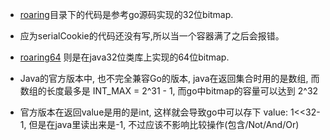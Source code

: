 * [roaring](src%2Fmain%2Fjava%2Fcom%2Fliveramp%2Fts%2Froaring)目录下的代码是参考go源码实现的32位bitmap.
* 应为serialCookie的代码还没有写,所以当一个容器满了之后会报错。


* [roaring64](src%2Fmain%2Fjava%2Fcom%2Fliveramp%2Fts%2Froaring64) 则是在java32位类库上实现的64位bitmap. 
* Java的官方版本中, 也不完全兼容Go的版本,
  java在返回集合时用的是数组, 而数组的长度最多是 INT_MAX = 2^31 - 1,
  而go中bitmap的容量可以达到 2^32
* 官方版本在返回value是用的是int, 这样就会导致go中可以存下 value: 1<<32-1, 但是在java里读出来是-1,
  不过应该不影响比较操作(包含/Not/And/Or)
